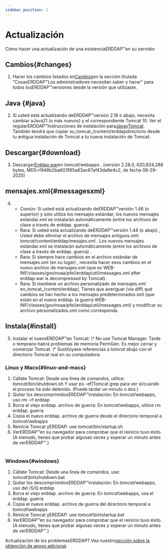 ```yaml
---
sidebar_position: 2
---
```

# Actualización
Cómo hacer una actualización de una existenciaERDDAP™en su servidor

## Cambios{#changes} 
1. Hacer los cambios listados en[Cambios](/changes)en la sección titulada "CosasERDDAP™Los administradores necesitan saber y hacer" para todos losERDDAP™versiones desde la versión que utilizaste.
     
## Java {#java} 
2. Si usted está actualizando deERDDAP™versión 2.18 o abajo, necesita cambiar aJava21 (o más nuevos) y el correspondiente Tomcat 10. Ver el regularERDDAP™Instrucciones de instalación para[Java](/docs/server-admin/deploy-install#java)y[Tomcat](/docs/server-admin/deploy-install#tomcat). También tendrá que copiar su_tomcat_/content/erddapdirectorio desde tu antigua instalación de Tomcat a tu nueva instalación de Tomcat.

## Descargar{#download} 
3. Descargar[Erddap.war](https://github.com/ERDDAP/erddap/releases/download/v2.28.0/erddap.war)en _tomcat_/webapps .
     (versión 2.28.0, 620,824,288 bytes, MD5=f948b2ba603f65a83ac67af43da9e4c2, de fecha 08-29-2025) 
     
## mensajes.xml{#messagesxml} 
4. 
    * Común: Si usted está actualizando deERDDAP™versión 1.46 (o superior) y sólo utiliza los mensajes estándar, los nuevos mensajes estándar.xml se instalarán automáticamente (entre los archivos de clase a través de erddap. guerra) .
         
    * Rara: Si usted está actualizando deERDDAP™versión 1.44 (o abajo) ,
Usted debe eliminar el archivo de mensajes antiguos.xml:
        _tomcat_/content/erddap/mesajes.xml .
Los nuevos mensajes estándar.xml se instalarán automáticamente (entre los archivos de clase a través de erddap. guerra) .
         
    * Rara: Si siempre hace cambios en el archivo estándar de mensajes.xml (en su lugar) ,
necesita hacer esos cambios en el nuevo archivo de mensajes.xml (que es
WEB-INF/classes/gov/noaa/pfel/erddap/util/messages.xml after erddap.war is decompressed by Tomcat).
         
    * Rara: Si mantiene un archivo personalizado de mensajes.xml en_tomcat_/content/erddap/,
Tienes que averiguar (via diff) qué cambios se han hecho a los mensajes predeterminados.xml (que están en el nuevo erddap. la guerra
WEB-INF/classes/gov/noaa/pfel/erddap/util/messages.xml) y modificar su archivo personalizados.xml como corresponda.
         
## Instala{#install} 
5. Instalar el nuevoERDDAP™en Tomcat:
\\* No use Tomcat Manager. Tarde o temprano habrá problemas de memoria PermGen. Es mejor cerrar y comenzar Tomcat.
\\* Sustitúyase referencias a _tomcat_ abajo con el directorio Tomcat real en su computadora.
     
### Linux y Macs{#linux-and-macs} 
1. Cállate Tomcat: Desde una línea de comandos, utilice: _tomcat_/bin/shutdown.sh
Y usar ps -ef|Tomcat grep para ver si/cuando el proceso ha sido detenido. (Puede tardar un minuto o dos.) 
2. Quitar los descomprimidosERDDAP™instalación: En _tomcat_/webapps, uso
rm -rf erddap
3. Borra el viejo erddap. archivo de guerra: En _tomcat_/webapps, utilice rm erddap. guerra
4. Copia el nuevo erddap. archivo de guerra desde el directorio temporal a _tomcat_/webapps
5. Reinicie Tomcat yERDDAP: use _tomcat_/bin/startup.sh
6. VerERDDAP™en su navegador para comprobar que el reinicio tuvo éxito.
     (A menudo, tienes que probar algunas veces y esperar un minuto antes de verERDDAP™.)   
             
### Windows{#windows} 
1. Cállate Tomcat: Desde una línea de comandos, use: _tomcat_\bin\\shutdown.bat
2. Quitar los descomprimidosERDDAP™instalación: En _tomcat_/webapps, uso
del /S/Q erddap
3. Borra el viejo erddap. archivo de guerra: En _tomcat_\\webapps, usa el erddap. guerra
4. Copia el nuevo erddap. archivo de guerra del directorio temporal a _tomcat_\\webapps
5. Reinicie Tomcat yERDDAP: use _tomcat_\bin\\startup.bat
6. VerERDDAP™en su navegador para comprobar que el reinicio tuvo éxito.
     (A menudo, tienes que probar algunas veces y esperar un minuto antes de verERDDAP™.) 

Actualización de los problemasERDDAP? Vea nuestro[sección sobre la obtención de apoyo adicional](/docs/intro#support).
